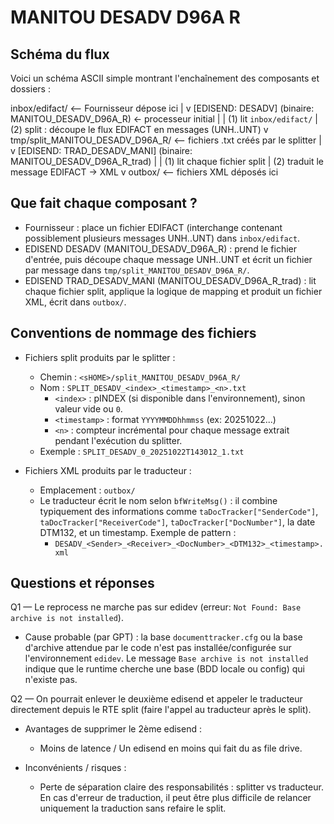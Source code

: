 # MANITOU DESADV D96A R 
## Schéma du flux

Voici un schéma ASCII simple montrant l'enchaînement des composants et dossiers :

inbox/edifact/        <-- Fournisseur dépose ici
    |
    v
[EDISEND: DESADV]  (binaire: MANITOU_DESADV_D96A_R)  <- processeur initial
    |
    |  (1) lit `inbox/edifact/`
    |  (2) split : découpe le flux EDIFACT en messages (UNH..UNT)
    v
tmp/split_MANITOU_DESADV_D96A_R/   <-- fichiers .txt créés par le splitter
    |
    v
[EDISEND: TRAD_DESADV_MANI] (binaire: MANITOU_DESADV_D96A_R_trad)
    |
    |  (1) lit chaque fichier split
    |  (2) traduit le message EDIFACT -> XML
    v
outbox/   <-- fichiers XML déposés ici


## Que fait chaque composant ?

- Fournisseur : place un fichier EDIFACT (interchange contenant possiblement plusieurs messages UNH..UNT) dans `inbox/edifact`.
- EDISEND DESADV (MANITOU_DESADV_D96A_R) : prend le fichier d'entrée, puis découpe chaque message UNH..UNT et écrit un fichier par message dans `tmp/split_MANITOU_DESADV_D96A_R/`.
- EDISEND TRAD_DESADV_MANI (MANITOU_DESADV_D96A_R_trad) : lit chaque fichier split, applique la logique de mapping et produit un fichier XML, écrit dans `outbox/`.

## Conventions de nommage des fichiers

- Fichiers split produits par le splitter :
  - Chemin : `<sHOME>/split_MANITOU_DESADV_D96A_R/`
  - Nom : `SPLIT_DESADV_<index>_<timestamp>_<n>.txt`
    - `<index>` : pINDEX (si disponible dans l'environnement), sinon valeur vide ou `0`.
    - `<timestamp>` : format `YYYYMMDDhhmmss` (ex: 20251022...)
    - `<n>` : compteur incrémental pour chaque message extrait pendant l'exécution du splitter.
  - Exemple : `SPLIT_DESADV_0_20251022T143012_1.txt`

- Fichiers XML produits par le traducteur :
  - Emplacement : `outbox/`
  - Le traducteur écrit le nom selon `bfWriteMsg()` : il combine typiquement des informations comme `taDocTracker["SenderCode"]`, `taDocTracker["ReceiverCode"]`, `taDocTracker["DocNumber"]`, la date DTM132, et un timestamp. Exemple de pattern :
    - `DESADV_<Sender>_<Receiver>_<DocNumber>_<DTM132>_<timestamp>.xml`



## Questions et réponses

Q1 — Le reprocess ne marche pas sur edidev (erreur: `Not Found: Base archive is not installed`).

- Cause probable (par GPT) : la base `documenttracker.cfg` ou la base d'archive attendue par le code n'est pas installée/configurée sur l'environnement `edidev`. Le message `Base archive is not installed` indique que le runtime cherche une base (BDD locale ou config) qui n'existe pas.


Q2 — On pourrait enlever le deuxième edisend et appeler le traducteur directement depuis le RTE split (faire l'appel au traducteur après le split).

- Avantages de supprimer le 2ème edisend :
  - Moins de latence / Un edisend en moins qui fait du as file drive.

- Inconvénients / risques :
  - Perte de séparation claire des responsabilités : splitter vs traducteur. En cas d'erreur de traduction, il peut être plus difficile de relancer uniquement la traduction sans refaire le split.

